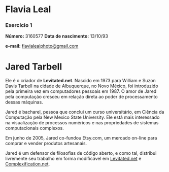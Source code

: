 # Flavia Leal
### Exercício 1

**Número:** 3160577
**Data de nascimento:** 13/10/93

**e-mail:** flavialealphoto@gmail.com

# Jared Tarbell

Ele é o criador de **Levitated.net**. 
Nascido em 1973 para William e Suzon Davis Tarbell na cidade de Albuquerque, no Novo México, foi introduzido pela primeira vez em computadores pessoais em 1987. O amor de Jared pela computação cresceu em relação direta ao poder de processamento dessas máquinas.

Jared é bacharel, pessoa que conclui um curso universitário, em Ciência da Computação pela New Mexico State University. Ele está mais interessado na visualização de processos numéricos e nas propriedades de sistemas computacionais complexos.

Em junho de 2005, Jared co-fundou Etsy.com, um mercado on-line para comprar e vender produtos artesanais.

Jared é um defensor de filosofias de código aberto, e como tal, distribui livremente seu trabalho em forma modificável em [Levitated.net](http://levitated.net/) e [Complexification.net](http://www.complexification.net/gallery/).



